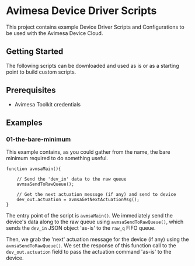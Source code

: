 # Avimesa Device Driver Scripts

This project contains example Device Driver Scripts and Configurations to be used with the Avimesa Device Cloud.

## Getting Started

The following scripts can be downloaded and used as is or as a starting point to build custom scripts.

## Prerequisites

- Avimesa Toolkit credentials

## Examples

### 01-the-bare-minimum

This example contains, as you could gather from the name, the bare minimum required to do something useful.

```
function avmsaMain(){

    // Send the 'dev_in' data to the raw queue
    avmsaSendToRawQueue();

    // Get the next actuation messsge (if any) and send to device
    dev_out.actuation = avmsaGetNextActuationMsg();
}
```

The entry point of the script is `avmsaMain()`.  We immediately send the device's data along to the raw queue using `avmsaSendToRawQueue()`, which sends the `dev_in` JSON object 'as-is' to the `raw_q` FIFO queue.

Then, we grab the 'next' actuation message for the device (if any) using the `avmsaSendToRawQueue()`.  We set the response of this function call to the `dev_out.actuation` field to pass the actuation command 'as-is' to the device.

